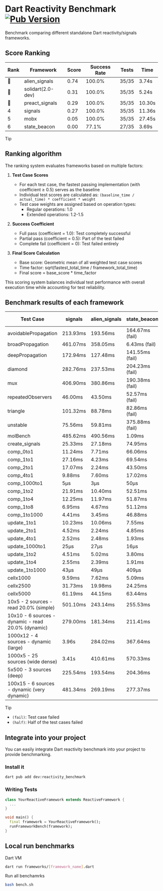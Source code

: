 # Dart Reactivity Benchmark [![Pub Version](https://img.shields.io/pub/v/reactivity_benchmark)](https://pub.dev/packages/reactivity_benchmark)

Benchmark comparing different standalone Dart reactivity/signals frameworks.

## Score Ranking

<!-- ranking start -->
| Rank | Framework | Score | Success Rate | Tests | Time |
|------|-----------|-------|--------------|-------|------|
| 🥇 | alien_signals | 0.74 | 100.0% | 35/35 | 3.74s |
| 🥈 | solidart(2.0-dev) | 0.31 | 100.0% | 35/35 | 5.24s |
| 🥉 | preact_signals | 0.29 | 100.0% | 35/35 | 10.30s |
| 4 | signals | 0.27 | 100.0% | 35/35 | 11.36s |
| 5 | mobx | 0.05 | 100.0% | 35/35 | 27.45s |
| 6 | state_beacon | 0.00 | 77.1% | 27/35 | 3.69s |

<!-- ranking end -->

> [!TIP]
> ## Ranking algorithm
>
> The ranking system evaluates frameworks based on multiple factors:
>
> 1. **Test Case Scores**
>    - For each test case, the fastest passing implementation (with coefficient ≥ 0.5) serves as the baseline
>    - Individual test scores are calculated as: `(baseline_time / actual_time) * coefficient * weight`
>    - Test case weights are assigned based on operation types:
>      - Regular operations: 1.0
>      - Extended operations: 1.2-1.5
>
> 2. **Success Coefficient**
>    - Full pass (coefficient = 1.0): Test completely successful
>    - Partial pass (coefficient = 0.5): Part of the test failed
>    - Complete fail (coefficient = 0): Test failed entirely
>
> 3. **Final Score Calculation**
>    - Base score: Geometric mean of all weighted test case scores
>    - Time factor: sqrt(fastest_total_time / framework_total_time)
>    - Final score = base_score * time_factor
>
> This scoring system balances individual test performance with overall execution time while accounting for test reliability.

## Benchmark results of each framework

<!-- test-case start -->
| Test Case | signals | alien_signals | state_beacon | solidart(2.0-dev) | preact_signals | mobx |
|---|---|---|---|---|---|---|
| avoidablePropagation | 213.93ms | 193.56ms | 164.67ms (fail) | 259.39ms | 200.90ms | 2.39s |
| broadPropagation | 461.07ms | 358.05ms | 6.43ms (fail) | 485.60ms | 469.12ms | 4.33s |
| deepPropagation | 172.94ms | 127.48ms | 141.55ms (fail) | 165.29ms | 179.12ms | 1.53s |
| diamond | 282.76ms | 237.53ms | 204.23ms (fail) | 345.88ms | 277.28ms | 2.44s |
| mux | 406.90ms | 380.86ms | 190.38ms (fail) | 437.56ms | 388.33ms | 1.84s |
| repeatedObservers | 46.00ms | 43.50ms | 52.57ms (fail) | 80.63ms | 40.10ms | 239.22ms |
| triangle | 101.32ms | 88.78ms | 82.86ms (fail) | 113.97ms | 99.16ms | 764.79ms |
| unstable | 75.56ms | 59.81ms | 375.88ms (fail) | 95.26ms | 74.72ms | 353.42ms |
| molBench | 485.62ms | 490.56ms | 1.09ms | 499.69ms | 488.91ms | 584.39ms |
| create_signals | 25.33ms | 27.18ms | 74.95ms | 100.06ms | 5.12ms | 69.05ms |
| comp_0to1 | 11.24ms | 7.71ms | 66.06ms | 33.76ms | 21.92ms | 28.43ms |
| comp_1to1 | 27.16ms | 4.23ms | 69.54ms | 46.05ms | 12.06ms | 40.10ms |
| comp_2to1 | 17.07ms | 2.24ms | 43.50ms | 36.86ms | 12.64ms | 29.09ms |
| comp_4to1 | 9.88ms | 7.60ms | 17.02ms | 4.32ms | 11.75ms | 32.07ms |
| comp_1000to1 | 5μs | 3μs | 50μs | 15μs | 4μs | 15μs |
| comp_1to2 | 21.91ms | 10.40ms | 52.51ms | 31.84ms | 30.30ms | 36.02ms |
| comp_1to4 | 12.25ms | 11.97ms | 51.87ms | 14.30ms | 32.77ms | 21.27ms |
| comp_1to8 | 6.95ms | 4.67ms | 51.12ms | 18.82ms | 7.82ms | 22.43ms |
| comp_1to1000 | 4.41ms | 3.45ms | 46.88ms | 14.56ms | 6.66ms | 14.78ms |
| update_1to1 | 10.23ms | 10.06ms | 7.55ms | 16.30ms | 8.46ms | 22.73ms |
| update_2to1 | 4.52ms | 2.24ms | 4.85ms | 8.89ms | 4.39ms | 11.68ms |
| update_4to1 | 2.52ms | 2.48ms | 1.93ms | 4.13ms | 2.11ms | 5.59ms |
| update_1000to1 | 25μs | 27μs | 16μs | 40μs | 20μs | 57μs |
| update_1to2 | 4.51ms | 5.02ms | 3.80ms | 8.38ms | 4.11ms | 11.04ms |
| update_1to4 | 2.55ms | 2.39ms | 1.91ms | 4.09ms | 2.10ms | 5.47ms |
| update_1to1000 | 43μs | 49μs | 409μs | 160μs | 146μs | 166μs |
| cellx1000 | 9.59ms | 7.62ms | 5.09ms | 13.67ms | 9.51ms | 74.79ms |
| cellx2500 | 31.73ms | 19.98ms | 24.25ms | 31.60ms | 25.86ms | 253.93ms |
| cellx5000 | 61.19ms | 44.15ms | 63.44ms | 69.95ms | 67.55ms | 583.75ms |
| 10x5 - 2 sources - read 20.0% (simple) | 501.10ms | 243.14ms | 255.53ms | 357.91ms | 441.06ms | 2.02s |
| 10x10 - 6 sources - dynamic - read 20.0% (dynamic) | 279.00ms | 181.34ms | 211.41ms | 249.03ms | 271.37ms | 1.50s |
| 1000x12 - 4 sources - dynamic (large) | 3.96s | 284.02ms | 367.64ms | 453.15ms | 3.69s | 1.88s |
| 1000x5 - 25 sources (wide dense) | 3.41s | 410.61ms | 570.33ms | 608.00ms | 2.71s | 3.49s |
| 5x500 - 3 sources (deep) | 225.54ms | 193.54ms | 204.36ms | 245.59ms | 231.52ms | 1.12s |
| 100x15 - 6 sources - dynamic (very dynamic) | 481.34ms | 269.19ms | 277.37ms | 384.59ms | 466.93ms | 1.70s |

<!-- test-case end -->

> [!TIP]
> - `(fail)`: Test case failed
> - `(half)`: Half of the test cases failed

## Integrate into your project

You can easily integrate Dart reactivity benchmark into your project to provide benchmarking.

### Install it

```bash
dart pub add dev:reactivity_benchmark
```

### Writing Tests

```dart
class YourReactiveFramework extends ReactiveFramework {
  ...
}

void main() {
  final framework = YourReactiveFramework();
  runFrameworkBench(framework);
}
```

## Local run benchmarks

Dart VM
```bash
dart run frameworks/[framework_name].dart
```

Run all benchamrks
```bash
bash bench.sh
```
